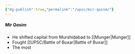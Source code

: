 ```yaml
---
{"dg-publish":true,"permalink":"/upsc/mir-qasim/"}
---
```


##### Mir Qasim
- He shifted capital from Murshidabad to [[Munger\|Munger]]
- Fought [[UPSC/Battle of Buxar\|Battle of Buxar]]
- The most 